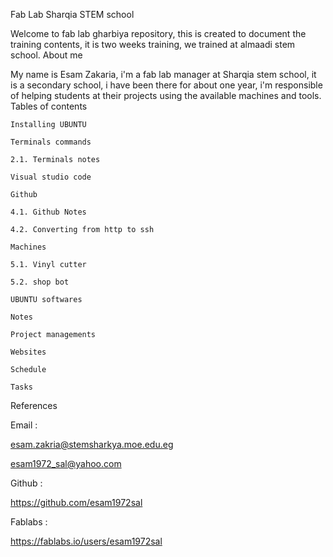 Fab Lab Sharqia STEM school

Welcome to fab lab gharbiya repository, this is created to document the training contents, it is two weeks training, we trained at almaadi stem school.
About me

My name is Esam Zakaria, i'm a fab lab manager at Sharqia stem school, it is a secondary school, i have been there for about one year, i'm responsible of helping students at their projects using the available machines and tools.
Tables of contents

    Installing UBUNTU

    Terminals commands

    2.1. Terminals notes

    Visual studio code

    Github

    4.1. Github Notes

    4.2. Converting from http to ssh

    Machines

    5.1. Vinyl cutter

    5.2. shop bot

    UBUNTU softwares

    Notes

    Project managements

    Websites

    Schedule

    Tasks

References

Email :

esam.zakria@stemsharkya.moe.edu.eg

esam1972_sal@yahoo.com

Github :

https://github.com/esam1972sal

Fablabs :

https://fablabs.io/users/esam1972sal
